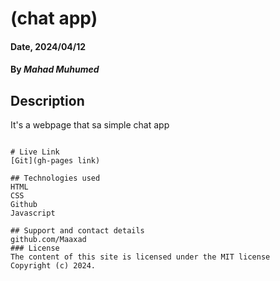# (chat app)

#### Date, 2024/04/12

#### By *Mahad Muhumed*

## Description
It's a webpage that sa simple chat app

```

# Live Link
[Git](gh-pages link)

## Technologies used
HTML
CSS
Github
Javascript

## Support and contact details
github.com/Maaxad
### License
The content of this site is licensed under the MIT license
Copyright (c) 2024.

